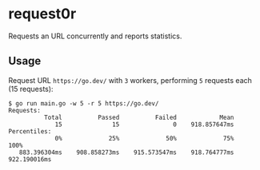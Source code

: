 # request0r

Requests an URL concurrently and reports statistics.

## Usage

Request URL `https://go.dev/` with `3` workers, performing `5` requests each (15 requests):

    $ go run main.go -w 5 -r 5 https://go.dev/
    Requests:
              Total          Passed          Failed            Mean
                 15              15               0    918.857647ms
    Percentiles:
                 0%             25%             50%             75%            100% 
       883.396304ms    908.858273ms    915.573547ms    918.764777ms    922.190016ms
